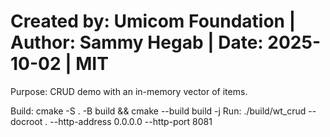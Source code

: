 # Created by: Umicom Foundation | Author: Sammy Hegab | Date: 2025-10-02 | MIT
Purpose: CRUD demo with an in-memory vector of items.


Build:
  cmake -S . -B build && cmake --build build -j
Run:
  ./build/wt_crud --docroot . --http-address 0.0.0.0 --http-port 8081

